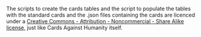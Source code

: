 The scripts to create the cards tables and the script to populate the tables
with the standard cards and the .json files containing the cards are licenced
under a [Creative Commons - Attribution - Noncommercial - Share Alike license](https://creativecommons.org/licenses/by-nc-sa/3.0/), just like Cards Against Humanity itself.
